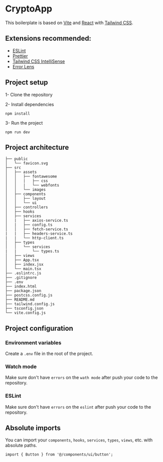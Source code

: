 # CryptoApp

This boilerplate is based on [Vite](https://vitejs.dev/) and [React](https://reactjs.org/) with [Tailwind CSS](https://tailwindcss.com/).

## Extensions recommended:

- [ESLint](https://marketplace.visualstudio.com/items?itemName=dbaeumer.vscode-eslint)
- [Prettier](https://marketplace.visualstudio.com/items?itemName=esbenp.prettier-vscode)
- [Tailwind CSS IntelliSense](https://marketplace.visualstudio.com/items?itemName=bradlc.vscode-tailwindcss)
- [Error Lens](https://marketplace.visualstudio.com/items?itemName=usernamehw.errorlens)

## Project setup

1- Clone the repository

2- Install dependencies

```
npm install
```

3- Run the project

```
npm run dev
```

## Project architecture

```
├── public 
│   └── favicon.svg
├── src
│   ├── assets
│   │   ├── fontawesome
│   │   |   ├── css
│   │   |   └── webfonts
│   │   └── images
│   ├── components
│   │   ├── layout
│   │   └── ui
│   ├── controllers
│   ├── hooks
│   ├── services
│   |   ├── axios-service.ts
│   |   ├── config.ts
│   │   ├── fetch-service.ts
|   |   ├── headers-service.ts
|   |   └── http-client.ts
│   ├── types
│   │   └── services
|   |       └── types.ts
│   ├── views
│   ├── App.tsx
│   ├── index.jsx
│   └── main.tsx
├── .eslintrc.js
├── .gitignore
├── .env
├── index.html
├── package.json
├── postcss.config.js
├── README.md
├── tailwind.config.js
├── tsconfig.json
└── vite.config.js
```

## Project configuration

### Environment variables

Create a `.env` file in the root of the project.

### Watch mode

Make sure don't have `errors` on the `wath mode` after push your code to the repository.

### ESLint

Make sure don't have `errors` on the `eslint` after push your code to the repository.

## Absolute imports

You can import your `components`, `hooks`, `services`, `types`, `views`, etc. with absolute paths.

```
import { Button } from '@/components/ui/button';
```








